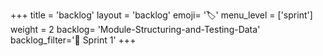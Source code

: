 +++
title = 'backlog'
layout = 'backlog'
emoji= '🏷️'
menu_level = ['sprint']
weight = 2
backlog= 'Module-Structuring-and-Testing-Data'
backlog_filter='📅 Sprint 1'
+++
